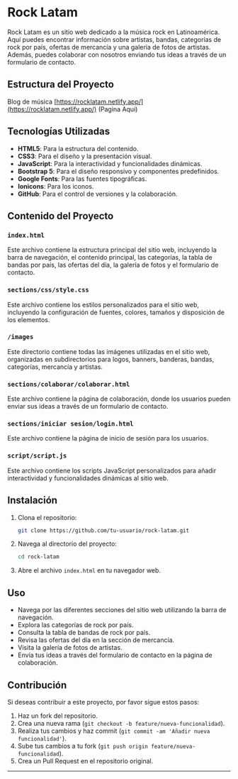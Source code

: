 # Rock Latam

Rock Latam es un sitio web dedicado a la música rock en Latinoamérica. Aquí puedes encontrar información sobre artistas, bandas, categorías de rock por país, ofertas de mercancía y una galería de fotos de artistas. Además, puedes colaborar con nosotros enviando tus ideas a través de un formulario de contacto.

## Estructura del Proyecto

Blog de música
[https://rocklatam.netlify.app/](https://rocklatam.netlify.app/) (Pagina Aqui)


## Tecnologías Utilizadas

- **HTML5**: Para la estructura del contenido.
- **CSS3**: Para el diseño y la presentación visual.
- **JavaScript**: Para la interactividad y funcionalidades dinámicas.
- **Bootstrap 5**: Para el diseño responsivo y componentes predefinidos.
- **Google Fonts**: Para las fuentes tipográficas.
- **Ionicons**: Para los iconos.
- **GitHub**: Para el control de versiones y la colaboración.

## Contenido del Proyecto

### `index.html`

Este archivo contiene la estructura principal del sitio web, incluyendo la barra de navegación, el contenido principal, las categorías, la tabla de bandas por país, las ofertas del día, la galería de fotos y el formulario de contacto.

### `sections/css/style.css`

Este archivo contiene los estilos personalizados para el sitio web, incluyendo la configuración de fuentes, colores, tamaños y disposición de los elementos.

### `/images`

Este directorio contiene todas las imágenes utilizadas en el sitio web, organizadas en subdirectorios para logos, banners, banderas, bandas, categorías, mercancía y artistas.

### `sections/colaborar/colaborar.html`

Este archivo contiene la página de colaboración, donde los usuarios pueden enviar sus ideas a través de un formulario de contacto.

### `sections/iniciar sesion/login.html`

Este archivo contiene la página de inicio de sesión para los usuarios.

### `script/script.js`

Este archivo contiene los scripts JavaScript personalizados para añadir interactividad y funcionalidades dinámicas al sitio web.

## Instalación

1. Clona el repositorio:
    ```bash
    git clone https://github.com/tu-usuario/rock-latam.git
    ```

2. Navega al directorio del proyecto:
    ```bash
    cd rock-latam
    ```

3. Abre el archivo `index.html` en tu navegador web.

## Uso

- Navega por las diferentes secciones del sitio web utilizando la barra de navegación.
- Explora las categorías de rock por país.
- Consulta la tabla de bandas de rock por país.
- Revisa las ofertas del día en la sección de mercancía.
- Visita la galería de fotos de artistas.
- Envía tus ideas a través del formulario de contacto en la página de colaboración.

## Contribución

Si deseas contribuir a este proyecto, por favor sigue estos pasos:

1. Haz un fork del repositorio.
2. Crea una nueva rama (`git checkout -b feature/nueva-funcionalidad`).
3. Realiza tus cambios y haz commit (`git commit -am 'Añadir nueva funcionalidad'`).
4. Sube tus cambios a tu fork (`git push origin feature/nueva-funcionalidad`).
5. Crea un Pull Request en el repositorio original.

---